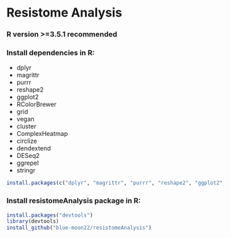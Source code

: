 # Resistome Analysis

### R version >=3.5.1 recommended

### Install dependencies in R:
* dplyr
* magrittr
* purrr
* reshape2
* ggplot2
* RColorBrewer
* grid
* vegan
* cluster
* ComplexHeatmap
* circlize
* dendextend
* DESeq2
* ggrepel
* stringr

```R
install.packages(c("dplyr", "magrittr", "purrr", "reshape2", "ggplot2", "RColorBrewer", "grid", "vegan", "cluster", "ComplexHeatmap", "circlize", "dendextend", "DESeq2", "ggrepel", "stringr"))
```

### Install resistomeAnalysis package in R:

```R
install.packages("devtools")
library(devtools)
install_github("blue-moon22/resistomeAnalysis")
```
